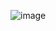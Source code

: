 ![image](https://user-images.githubusercontent.com/91153889/134287017-1c0206e0-cefa-46bc-873d-9b30714a0d72.png)
